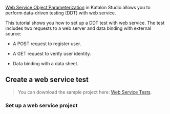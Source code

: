 [Web Service Object Parameterization](https://docs.katalon.com/katalon-studio/docs/parameterize-a-web-service-object.html) in Katalon Studio allows you to perform data-driven testing (DDT) with web service.

This tutorial shows you how to set up a DDT test with web service. The test includes two requests to a web server and data binding with external source:

* A POST request to register user.

* A GET request to verify user identity.

* Data binding with a data sheet.

## Create a web service test

> You can download the sample project here: [Web Service Tests](https://github.com/katalon-studio-samples/web-service-tests).

### Set up a web service project

### 